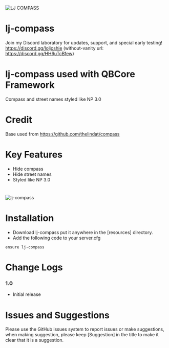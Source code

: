 ![LJ COMPASS](https://user-images.githubusercontent.com/91661118/138013828-35a35e9f-9e37-42a5-bd78-2c212c59de69.png)

# lj-compass
Join my Discord laboratory for updates, support, and special early testing!
<br>
https://discord.gg/loljoshie (without-vanity url: https://discord.gg/HH6uTcBfew)

# lj-compass used with QBCore Framework

Compass and street names styled like NP 3.0 

# Credit 
Base used from https://github.com/thelindat/compass

# Key Features
* Hide compass
* Hide street names
* Styled like NP 3.0
#
![lj-compass](https://user-images.githubusercontent.com/91661118/138012961-163ec6b3-7885-4df6-84a5-efd84aeac696.png)

# Installation

* Download lj-compass put it anywhere in the [resources] directory.
* Add the following code to your server.cfg
```
ensure lj-compass
```

# Change Logs
### 1.0
* Initial release

# Issues and Suggestions
Please use the GitHub issues system to report issues or make suggestions, when making suggestion, please keep [Suggestion] in the title to make it clear that it is a suggestion.

